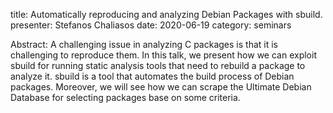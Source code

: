 title: Automatically reproducing and analyzing Debian Packages with sbuild.
presenter: Stefanos Chaliasos
date: 2020-06-19
category: seminars

Abstract: A challenging issue in analyzing C packages is that it is challenging to reproduce them. In this talk, we present how we can exploit sbuild for running static analysis tools that need to rebuild a package to analyze it. sbuild is a tool that automates the build process of Debian packages. Moreover, we will see how we can scrape the Ultimate Debian Database for selecting packages base on some criteria.
